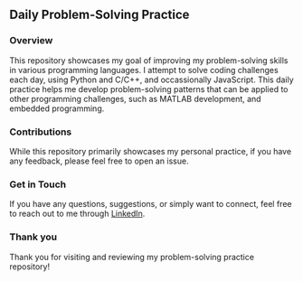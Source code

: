 ## Daily Problem-Solving Practice

### Overview

This repository showcases my goal of improving my problem-solving skills in various programming languages. I attempt to solve coding challenges each day, using Python and C/C++, and occassionally JavaScript. This daily practice helps me develop problem-solving patterns that can be applied to other programming challenges, such as MATLAB development, and embedded programming.

### Contributions

While this repository primarily showcases my personal practice, if you have any feedback, please feel free to open an issue.

### Get in Touch

If you have any questions, suggestions, or simply want to connect, feel free to reach out to me through [LinkedIn](https://linkedin.com/in/kevinmahabeer/).

### Thank you

Thank you for visiting and reviewing my problem-solving practice repository!
